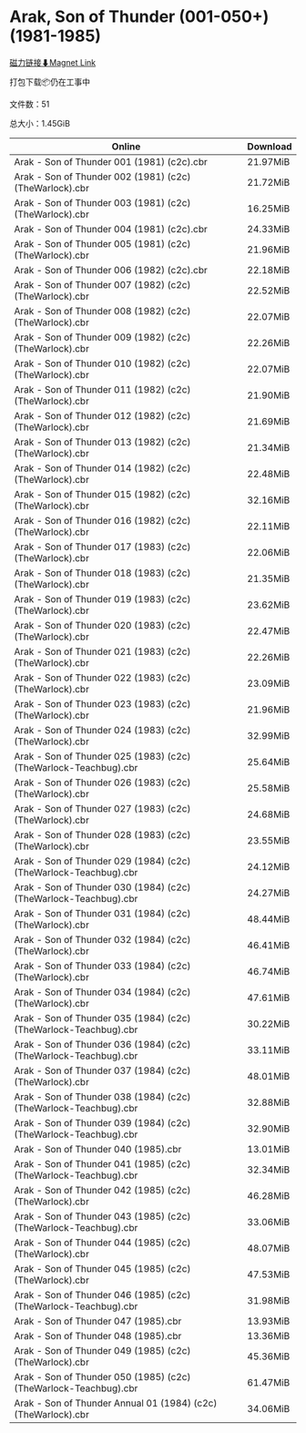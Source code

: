 # Arak, Son of Thunder (001-050+)(1981-1985)

[磁力链接⬇Magnet Link](magnet:?xt=urn:btih:32b8a2325b34a58966de75b28d350a9130b4ab8c&dn=Arak%2C%20Son%20of%20Thunder%20%28001-050%2B%29%281981-1985%29)

打包下载📦仍在工事中

文件数：51

总大小：1.45GiB

Online | Download
--- | ---
Arak - Son of Thunder 001 (1981) (c2c).cbr | 21.97MiB
Arak - Son of Thunder 002 (1981) (c2c) (TheWarlock).cbr | 21.72MiB
Arak - Son of Thunder 003 (1981) (c2c) (TheWarlock).cbr | 16.25MiB
Arak - Son of Thunder 004 (1981) (c2c).cbr | 24.33MiB
Arak - Son of Thunder 005 (1981) (c2c) (TheWarlock).cbr | 21.96MiB
Arak - Son of Thunder 006 (1982) (c2c).cbr | 22.18MiB
Arak - Son of Thunder 007 (1982) (c2c) (TheWarlock).cbr | 22.52MiB
Arak - Son of Thunder 008 (1982) (c2c) (TheWarlock).cbr | 22.07MiB
Arak - Son of Thunder 009 (1982) (c2c) (TheWarlock).cbr | 22.26MiB
Arak - Son of Thunder 010 (1982) (c2c) (TheWarlock).cbr | 22.07MiB
Arak - Son of Thunder 011 (1982) (c2c) (TheWarlock).cbr | 21.90MiB
Arak - Son of Thunder 012 (1982) (c2c) (TheWarlock).cbr | 21.69MiB
Arak - Son of Thunder 013 (1982) (c2c) (TheWarlock).cbr | 21.34MiB
Arak - Son of Thunder 014 (1982) (c2c) (TheWarlock).cbr | 22.48MiB
Arak - Son of Thunder 015 (1982) (c2c) (TheWarlock).cbr | 32.16MiB
Arak - Son of Thunder 016 (1982) (c2c) (TheWarlock).cbr | 22.11MiB
Arak - Son of Thunder 017 (1983) (c2c) (TheWarlock).cbr | 22.06MiB
Arak - Son of Thunder 018 (1983) (c2c) (TheWarlock).cbr | 21.35MiB
Arak - Son of Thunder 019 (1983) (c2c) (TheWarlock).cbr | 23.62MiB
Arak - Son of Thunder 020 (1983) (c2c) (TheWarlock).cbr | 22.47MiB
Arak - Son of Thunder 021 (1983) (c2c) (TheWarlock).cbr | 22.26MiB
Arak - Son of Thunder 022 (1983) (c2c) (TheWarlock).cbr | 23.09MiB
Arak - Son of Thunder 023 (1983) (c2c) (TheWarlock).cbr | 21.96MiB
Arak - Son of Thunder 024 (1983) (c2c) (TheWarlock).cbr | 32.99MiB
Arak - Son of Thunder 025 (1983) (c2c) (TheWarlock-Teachbug).cbr | 25.64MiB
Arak - Son of Thunder 026 (1983) (c2c) (TheWarlock).cbr | 25.58MiB
Arak - Son of Thunder 027 (1983) (c2c) (TheWarlock).cbr | 24.68MiB
Arak - Son of Thunder 028 (1983) (c2c) (TheWarlock).cbr | 23.55MiB
Arak - Son of Thunder 029 (1984) (c2c) (TheWarlock-Teachbug).cbr | 24.12MiB
Arak - Son of Thunder 030 (1984) (c2c) (TheWarlock-Teachbug).cbr | 24.27MiB
Arak - Son of Thunder 031 (1984) (c2c) (TheWarlock).cbr | 48.44MiB
Arak - Son of Thunder 032 (1984) (c2c) (TheWarlock).cbr | 46.41MiB
Arak - Son of Thunder 033 (1984) (c2c) (TheWarlock).cbr | 46.74MiB
Arak - Son of Thunder 034 (1984) (c2c) (TheWarlock).cbr | 47.61MiB
Arak - Son of Thunder 035 (1984) (c2c) (TheWarlock-Teachbug).cbr | 30.22MiB
Arak - Son of Thunder 036 (1984) (c2c) (TheWarlock-Teachbug).cbr | 33.11MiB
Arak - Son of Thunder 037 (1984) (c2c) (TheWarlock).cbr | 48.01MiB
Arak - Son of Thunder 038 (1984) (c2c) (TheWarlock-Teachbug).cbr | 32.88MiB
Arak - Son of Thunder 039 (1984) (c2c) (TheWarlock-Teachbug).cbr | 32.90MiB
Arak - Son of Thunder 040 (1985).cbr | 13.01MiB
Arak - Son of Thunder 041 (1985) (c2c) (TheWarlock-Teachbug).cbr | 32.34MiB
Arak - Son of Thunder 042 (1985) (c2c) (TheWarlock).cbr | 46.28MiB
Arak - Son of Thunder 043 (1985) (c2c) (TheWarlock-Teachbug).cbr | 33.06MiB
Arak - Son of Thunder 044 (1985) (c2c) (TheWarlock).cbr | 48.07MiB
Arak - Son of Thunder 045 (1985) (c2c) (TheWarlock).cbr | 47.53MiB
Arak - Son of Thunder 046 (1985) (c2c) (TheWarlock-Teachbug).cbr | 31.98MiB
Arak - Son of Thunder 047 (1985).cbr | 13.93MiB
Arak - Son of Thunder 048 (1985).cbr | 13.36MiB
Arak - Son of Thunder 049 (1985) (c2c) (TheWarlock).cbr | 45.36MiB
Arak - Son of Thunder 050 (1985) (c2c) (TheWarlock-Teachbug).cbr | 61.47MiB
Arak - Son of Thunder Annual 01 (1984) (c2c) (TheWarlock).cbr | 34.06MiB